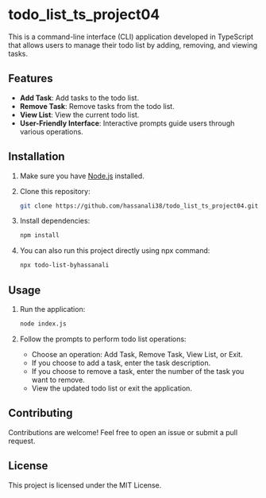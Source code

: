 # todo_list_ts_project04
This is a command-line interface (CLI) application developed in TypeScript that allows users to manage their todo list by adding, removing, and viewing tasks.

## Features

- **Add Task**: Add tasks to the todo list.
- **Remove Task**: Remove tasks from the todo list.
- **View List**: View the current todo list.
- **User-Friendly Interface**: Interactive prompts guide users through various operations.

## Installation

1. Make sure you have [Node.js](https://nodejs.org/) installed.

2. Clone this repository:

    ```bash
    git clone https://github.com/hassanali38/todo_list_ts_project04.git
    ```

3. Install dependencies:

    ```bash
    npm install
    ```

4. You can also run this project directly using npx command:

    ```bash
    npx todo-list-byhassanali
    ```

## Usage

1. Run the application:

    ```bash
    node index.js 
    ```

2. Follow the prompts to perform todo list operations:
   - Choose an operation: Add Task, Remove Task, View List, or Exit.
   - If you choose to add a task, enter the task description.
   - If you choose to remove a task, enter the number of the task you want to remove.
   - View the updated todo list or exit the application.

## Contributing

Contributions are welcome! Feel free to open an issue or submit a pull request.

## License

This project is licensed under the MIT License.
